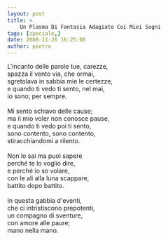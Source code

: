 ```yaml
---
layout: post
title: >
    Un Plasma Di Fantasia Adagiato Coi Miei Sogni
tags: [speciale,]
date: 2008-11-26 16:25:00
author: pietro
---
```

L'incanto delle parole tue, carezze,<br/>spazza il vento via, che ormai,<br/>sgretolava in sabbia mie le certezze,<br/>e quando ti vedo ti sento, nel mai,<br/>io sono; per sempre.<br/><br/>Mi sento schiavo delle cause;<br/>ma il mio voler non conosce pause,<br/>e quando ti vedo poi ti sento,<br/>sono contento, sono contento,<br/>stiracchiandomi a rilento.<br/><br/>Non lo sai ma puoi sapere<br/>perché te lo voglio dire,<br/>e perché io so volare,<br/>con le ali alla luna scappare,<br/>battito dopo battito.<br/><br/>In questa gabbia d'eventi,<br/>che ci intristiscono prepotenti,<br/>un compagno di sventure,<br/>con amore alle paure;<br/>mano nella mano.
